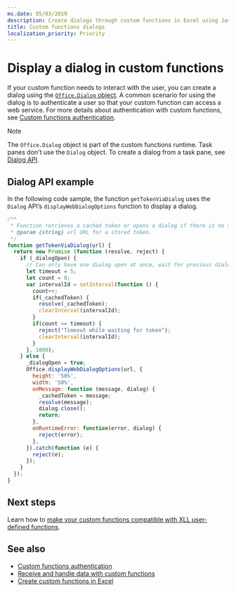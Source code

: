 ```yaml
---
ms.date: 05/03/2019
description: Create dialogs through custom functions in Excel using JavaScript.
title: Custom functions dialogs
localization_priority: Priority
---
```

# Display a dialog in custom functions

If your custom function needs to interact with the user, you can create a dialog using the [`Office.Dialog` object](/javascript/api/office-runtime/officeruntime.dialog?view=office-js). A common scenario for using the dialog is to authenticate a user so that your custom function can access a web service. For more details about authentication with custom functions, see [Custom functions authentication](./custom-functions-authentication.md).

>[!NOTE]
> The `Office.Dialog` object is part of the custom functions runtime. Task panes don't use the `Dialog` object. To create a dialog from a task pane, see [Dialog API](/office/dev/add-ins/develop/dialog-api-in-office-add-ins).

## Dialog API example

In the following code sample, the function `getTokenViaDialog` uses the `Dialog` API’s `displayWebDialogOptions` function to display a dialog.

```js
/**
 * Function retrieves a cached token or opens a dialog if there is no saved token. Note that this is not a sufficient example of authentication but is intended to show the capabilities of the Dialog object.
 * @param {string} url URL for a stored token.
 */
function getTokenViaDialog(url) {
  return new Promise (function (resolve, reject) {
    if (_dialogOpen) {
      // Can only have one dialog open at once, wait for previous dialog's token
      let timeout = 5;
      let count = 0;
      var intervalId = setInterval(function () {
        count++;
        if(_cachedToken) {
          resolve(_cachedToken);
          clearInterval(intervalId);
        }
        if(count >= timeout) {
          reject("Timeout while waiting for token");
          clearInterval(intervalId);
        }
      }, 1000);
    } else {
      _dialogOpen = true;
      Office.displayWebDialogOptions(url, {
        height: '50%',
        width: '50%',
        onMessage: function (message, dialog) {
          _cachedToken = message;
          resolve(message);
          dialog.close();
          return;
        },
        onRuntimeError: function(error, dialog) {
          reject(error);
        },
      }).catch(function (e) {
        reject(e);
      });
    }
  });
}
```

## Next steps
Learn how to [make your custom functions compatible with XLL user-defined functions](make-custom-functions-compatible-with-xll-udf.md).

## See also

* [Custom functions authentication](custom-functions-authentication.md)
* [Receive and handle data with custom functions](custom-functions-web-reqs.md)
* [Create custom functions in Excel](custom-functions-overview.md)
